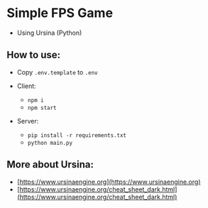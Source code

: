 # Simple FPS Game

- Using Ursina (Python)

## How to use:

- Copy `.env.template` to `.env`

- Client:
  - `npm i`
  - `npm start`

- Server:
  - `pip install -r requirements.txt`
  - `python main.py`

## More about Ursina:

- [https://www.ursinaengine.org](https://www.ursinaengine.org)
- [https://www.ursinaengine.org/cheat_sheet_dark.html](https://www.ursinaengine.org/cheat_sheet_dark.html)
